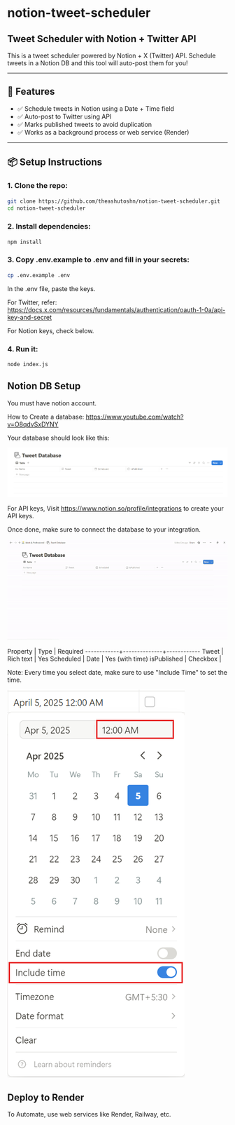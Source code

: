 # notion-tweet-scheduler
 
## Tweet Scheduler with Notion + Twitter API

This is a tweet scheduler powered by Notion + X (Twitter) API. Schedule tweets in a Notion DB and this tool will auto-post them for you!

---

## 🚀 Features

- ✅ Schedule tweets in Notion using a Date + Time field
- ✅ Auto-post to Twitter using API
- ✅ Marks published tweets to avoid duplication
- ✅ Works as a background process or web service (Render)

---

## 📦 Setup Instructions

### 1. Clone the repo:
```bash
git clone https://github.com/theashutoshn/notion-tweet-scheduler.git
cd notion-tweet-scheduler
```

### 2. Install dependencies:
```bash
npm install
```

### 3. Copy .env.example to .env and fill in your secrets:
```bash
cp .env.example .env
```
In the .env file, paste the keys.

For Twitter, refer: https://docs.x.com/resources/fundamentals/authentication/oauth-1-0a/api-key-and-secret

For Notion keys, check below.
    
    
### 4. Run it:
```bash
node index.js
```


## Notion DB Setup
You must have notion account.

How to Create a database: https://www.youtube.com/watch?v=O8qdvSxDYNY

Your database should look like this:

![alt text](image.png)

For API keys, Visit https://www.notion.so/profile/integrations to create your API keys.

Once done, make sure to connect the database to your integration.

![alt text](notion-tweet-schedular-integration.gif)


Property	|    Type	   |    Required
------------+--------------+------------
Tweet	    |   Rich text  |    Yes
Scheduled	|   Date	   |    Yes (with time)
isPublished	|   Checkbox   |    

Note: Every time you select date, make sure to use "Include Time" to set the time.

![alt text](image-1.png)

##  Deploy to Render
To Automate, use web services like Render, Railway, etc.